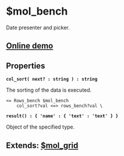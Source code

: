 # $mol_bench

Date presenter and picker.
 
## [Online demo](http://eigenmethod.github.io/mol/#demo=mol_date)

## Properties

**`col_sort( next? : string ) : string`**

The sorting of the data is executed.
```
<= Rows_bench $mol_bench
	col_sort?val <=> rows_bench?val \
```

**`result() : { 'name' : { 'text' : 'text' } } `**

Object of the specified type. 

## Extends: [$mol_grid](../grid)
